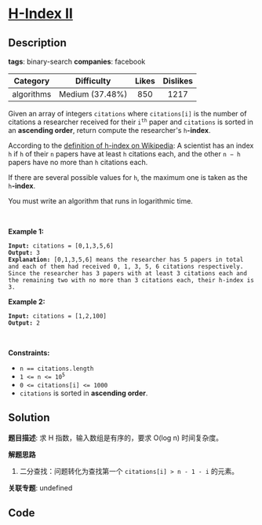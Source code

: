 # [H-Index II](https://leetcode.com/problems/h-index-ii/description/)

## Description

**tags**: binary-search
**companies**: facebook

| Category | Difficulty | Likes | Dislikes |
| :------: | :--------: | :---: | :------: |
| algorithms | Medium (37.48%) | 850 | 1217 |

<p>Given an array of integers <code>citations</code> where <code>citations[i]</code> is the number of citations a researcher received for their <code>i<sup>th</sup></code> paper and <code>citations</code>&nbsp;is sorted in an <strong>ascending order</strong>, return compute the researcher&#39;s <code>h</code><strong>-index</strong>.</p>

<p>According to the <a href="https://en.wikipedia.org/wiki/H-index" target="_blank">definition of h-index on Wikipedia</a>: A scientist has an index <code>h</code> if <code>h</code> of their <code>n</code> papers have at least <code>h</code> citations each, and the other <code>n &minus; h</code> papers have no more than <code>h</code> citations each.</p>

<p>If there are several possible values for <code>h</code>, the maximum one is taken as the <code>h</code><strong>-index</strong>.</p>

<p>You must write an algorithm that runs in logarithmic time.</p>

<p>&nbsp;</p>
<p><strong class="example">Example 1:</strong></p>

<pre><code><strong>Input:</strong> citations = [0,1,3,5,6]
<strong>Output:</strong> 3
<strong>Explanation:</strong> [0,1,3,5,6] means the researcher has 5 papers in total and each of them had received 0, 1, 3, 5, 6 citations respectively.
Since the researcher has 3 papers with at least 3 citations each and the remaining two with no more than 3 citations each, their h-index is 3.</code></pre>

<p><strong class="example">Example 2:</strong></p>

<pre><code><strong>Input:</strong> citations = [1,2,100]
<strong>Output:</strong> 2</code></pre>

<p>&nbsp;</p>
<p><strong>Constraints:</strong></p>

<ul>
	<li><code>n == citations.length</code></li>
	<li><code>1 &lt;= n &lt;= 10<sup>5</sup></code></li>
	<li><code>0 &lt;= citations[i] &lt;= 1000</code></li>
	<li><code>citations</code> is sorted in <strong>ascending order</strong>.</li>
</ul>



## Solution

**题目描述**: 求 H 指数，输入数组是有序的，要求 O(log n) 时间复杂度。

**解题思路**

1. 二分查找：问题转化为查找第一个 `citations[i] > n - 1 - i` 的元素。

**关联专题**: undefined

## Code